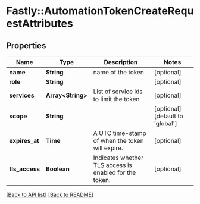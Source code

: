 # Fastly::AutomationTokenCreateRequestAttributes

## Properties

| Name | Type | Description | Notes |
| ---- | ---- | ----------- | ----- |
| **name** | **String** | name of the token | [optional] |
| **role** | **String** |  | [optional] |
| **services** | **Array&lt;String&gt;** | List of service ids to limit the token | [optional] |
| **scope** | **String** |  | [optional][default to &#39;global&#39;] |
| **expires_at** | **Time** | A UTC time-stamp of when the token will expire. | [optional] |
| **tls_access** | **Boolean** | Indicates whether TLS access is enabled for the token. | [optional] |

[[Back to API list]](../../README.md#endpoints) [[Back to README]](../../README.md)

